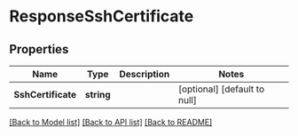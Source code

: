 # ResponseSshCertificate

## Properties
Name | Type | Description | Notes
------------ | ------------- | ------------- | -------------
**SshCertificate** | **string** |  | [optional] [default to null]

[[Back to Model list]](../README.md#documentation-for-models) [[Back to API list]](../README.md#documentation-for-api-endpoints) [[Back to README]](../README.md)

